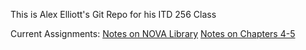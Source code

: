 This is Alex Elliott's Git Repo for his ITD 256 Class

Current Assignments:
[Notes on NOVA Library](https://github.com/aelliott26/ITD256/blob/main/Notes/Library-Notes.md)
[Notes on Chapters 4-5](https://github.com/aelliott26/ITD256/blob/main/Notes/Ch4-5.md)